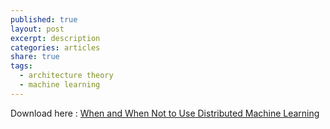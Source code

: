 ```yaml
---
published: true
layout: post
excerpt: description
categories: articles
share: true
tags:
  - architecture theory
  - machine learning
---
```

Download here : [When and When Not to Use Distributed Machine Learning](/documents/bigdata-bilbao.pdf)